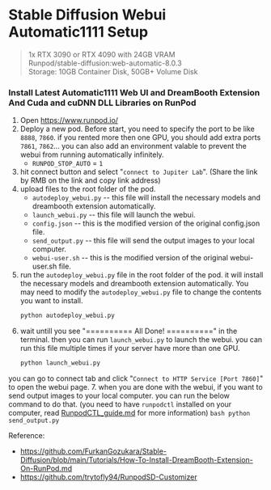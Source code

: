 # Stable Diffusion Webui Automatic1111 Setup
> 1x RTX 3090 or RTX 4090 with 24GB VRAM  
> Runpod/stable-diffusion:web-automatic-8.0.3  
> Storage: 10GB Container Disk, 50GB+ Volume Disk  
> 
### Install Latest Automatic1111 Web UI and DreamBooth Extension And Cuda and cuDNN DLL Libraries on RunPod  

1. Open https://www.runpod.io/
2. Deploy a new pod. Before start, you need to specify the port to be like `8888`, `7860`. if you rented more then one GPU, you should add extra ports `7861`, `7862`... you can also add an environment valable to prevent the webui from running automatically infinitely.  
    - `RUNPOD_STOP_AUTO` = `1`
3. hit connect button and select "`connect to Jupiter Lab`". (Share the link by RMB on the link and copy link address)
4. upload files to the root folder of the pod.  
    - `autodeploy_webui.py`  -- this file will install the necessary models and dreambooth extension automatically.  
    - `launch_webui.py` -- this file will launch the webui.
    - `config.json` -- this is the modified version of the original config.json file. 
    - `send_output.py` -- this file will send the output images to your local computer.  
    - `webui-user.sh` -- this is the modified version of the original webui-user.sh file.  
5. run the `autodeploy_webui.py` file in the root folder of the pod. it will install the necessary models and dreambooth extension automatically. You may need to modify the `autodeploy_webui.py` file to change the contents you want to install.
    ```bash
    python autodeploy_webui.py
    ```
6. wait untill you see "========== All Done! ==========" in the terminal. then you can run `launch_webui.py` to launch the webui. you can run this file multiple times if your server have more than one GPU.
    ```bash
    python launch_webui.py
    ```
you can go to connect tab and click "`Connect to HTTP Service [Port 7860]`" to open the webui page. 
7. when you are done with the webui, if you want to send output images to your local computer. you can run the below command to do that. (you need to have `runpodctl` installed on your computer, read [RunpodCTL_guide.md](https://github.com/aaronfang/RunPod_Notes/blob/main/notes/RunpodCTL_guide.md) for more information)
    ```bash
    python send_output.py
    ```

Reference:  
- https://github.com/FurkanGozukara/Stable-Diffusion/blob/main/Tutorials/How-To-Install-DreamBooth-Extension-On-RunPod.md  
- https://github.com/trytofly94/RunpodSD-Customizer
